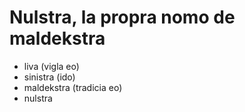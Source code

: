 # Nulstra, la propra nomo de maldekstra

* liva (vigla eo)
* sinistra (ido)
* maldekstra (tradicia eo)
* nulstra
